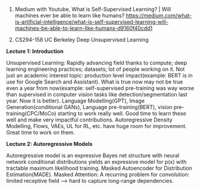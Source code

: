 1. Medium with Youtube, What is Self-Supervised Learning? | Will machines ever be able to learn like humans? https://medium.com/what-is-artificial-intelligence/what-is-self-supervised-learning-will-machines-be-able-to-learn-like-humans-d9160f40cdd1

2. CS294-158 UC Berkeley Deep Unsupervised Learning

<b>Lecture 1: Introduction</b>

Unsupervised Learning: Rapidly advancing field thanks to compute; deep learning engineering practices; datasets; lot of people working on it. Not just an academic interest topic: production level impact(example: BERT is in use for Google Search and Assistant). What is true now may not be true even a year from now(example: self-supervised pre-training was way worse than supervised in computer vision tasks like detection/segmentation last year. Now it is better). Language Modelling(GPT), Image Generation(conditional GANs), Language pre-training(BERT), vision pre-training(CPC/MoCo) starting to work really well. Good time to learn these well and make very impactful contributions. Autoregressive Density Modelling, Flows, VAEs, UL for RL, etc. have huge room for improvement. Great time to work on them. 

<b>Lecture 2: Autoregressive Models</b>

Autoregressive model is an expressive Bayes net structure with neural network conditional distributions yields an expressive model for p(x) with tractable maximum likelihood training. Masked Autoencoder for Distribution Estimation(MADE). Masked Attention: A recurring problem for convolution: limited receptive field —> hard to capture long-range dependencies. 
